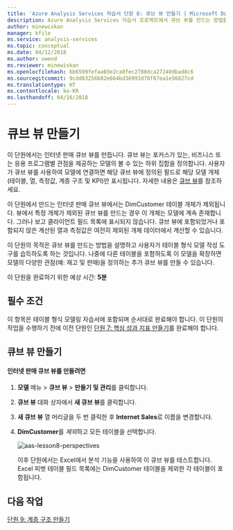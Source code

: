```yaml
---
title: 'Azure Analysis Services 자습서 단원 8: 큐브 뷰 만들기 | Microsoft Docs'
description: Azure Analysis Services 자습서 프로젝트에서 큐브 뷰를 만드는 방법을 설명합니다.
author: minewiskan
manager: kfile
ms.service: analysis-services
ms.topic: conceptual
ms.date: 04/12/2018
ms.author: owend
ms.reviewer: minewiskan
ms.openlocfilehash: bb6599fefaa03e2ca0fec2788dca27240dbad8c6
ms.sourcegitcommit: 9cdd83256b82e664bd36991d78f87ea1e56827cd
ms.translationtype: HT
ms.contentlocale: ko-KR
ms.lasthandoff: 04/16/2018
---
```

# <a name="create-perspectives"></a>큐브 뷰 만들기

이 단원에서는 인터넷 판매 큐브 뷰를 만듭니다. 큐브 뷰는 포커스가 있는, 비즈니스 또는 응용 프로그램별 관점을 제공하는 모델의 볼 수 있는 하위 집합을 정의합니다. 사용자가 큐브 뷰를 사용하여 모델에 연결하면 해당 큐브 뷰에 정의된 필드로 해당 모델 개체(테이블, 열, 측정값, 계층 구조 및 KPI)만 표시됩니다. 자세한 내용은 [큐브 뷰](https://docs.microsoft.com/sql/analysis-services/tabular-models/perspectives-ssas-tabular)를 참조하세요.
  
이 단원에서 만드는 인터넷 판매 큐브 뷰에서는 DimCustomer 테이블 개체가 제외됩니다. 뷰에서 특정 개체가 제외된 큐브 뷰를 만드는 경우 이 개체는 모델에 계속 존재합니다. 그러나 보고 클라이언트 필드 목록에 표시되지 않습니다. 큐브 뷰에 포함되었거나 포함되지 않은 계산된 열과 측정값은 여전히 제외된 개체 데이터에서 계산할 수 있습니다.  
  
이 단원의 목적은 큐브 뷰를 만드는 방법을 설명하고 사용자가 테이블 형식 모델 작성 도구를 습득하도록 하는 것입니다. 나중에 다른 테이블을 포함하도록 이 모델을 확장하면 모델의 다양한 관점(예: 재고 및 판매)을 정의하는 추가 큐브 뷰를 만들 수 있습니다.  
  
이 단원을 완료하기 위한 예상 시간: **5분**  
  
## <a name="prerequisites"></a>필수 조건  
이 항목은 테이블 형식 모델링 자습서에 포함되며 순서대로 완료해야 합니다. 이 단원의 작업을 수행하기 전에 이전 단원인 [단원 7: 핵심 성과 지표 만들기](../tutorials/aas-lesson-7-create-key-performance-indicators.md)를 완료해야 합니다.  
  
## <a name="create-perspectives"></a>큐브 뷰 만들기  
  
#### <a name="to-create-an-internet-sales-perspective"></a>인터넷 판매 큐브 뷰를 만들려면  
  
1.  **모델** 메뉴 > **큐브 뷰** > **만들기 및 관리**를 클릭합니다.  
  
2.  **큐브 뷰** 대화 상자에서 **새 큐브 뷰**를 클릭합니다.  
  
3.  **새 큐브 뷰** 열 머리글을 두 번 클릭한 후 **Internet Sales**로 이름을 변경합니다.  
  
4.  **DimCustomer**를 *제외*하고 모든 테이블을 선택합니다.  
  
    ![aas-lesson8-perspectives](../tutorials/media/aas-lesson8-perspectives.png)
  
    이후 단원에서는 Excel에서 분석 기능을 사용하여 이 큐브 뷰를 테스트합니다. Excel 피벗 테이블 필드 목록에는 DimCustomer 테이블을 제외한 각 테이블이 포함됩니다.  

## <a name="whats-next"></a>다음 작업
[단원 9: 계층 구조 만들기](../tutorials/aas-lesson-9-create-hierarchies.md)
  
  
  
  
